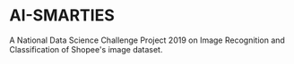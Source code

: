 # AI-SMARTIES
A National Data Science Challenge Project 2019 on Image Recognition and Classification of Shopee's image dataset.
